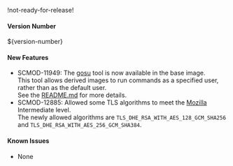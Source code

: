 !not-ready-for-release!

#### Version Number
${version-number}

#### New Features
- SCMOD-11949: The [gosu](https://github.com/tianon/gosu/) tool is now available in the base image.  
  This tool allows derived images to run commands as a specified user, rather than as the default user.  
  See the [README.md](https://github.com/CAFapi/opensuse-java11-images/blob/develop/README.md) for more details.
- SCMOD-12885: Allowed some TLS algorithms to meet the [Mozilla](https://wiki.mozilla.org/Security/Server_Side_TLS) Intermediate level.  
  The newly allowed algorithms are `TLS_DHE_RSA_WITH_AES_128_GCM_SHA256` and `TLS_DHE_RSA_WITH_AES_256_GCM_SHA384`.
  
#### Known Issues
- None
